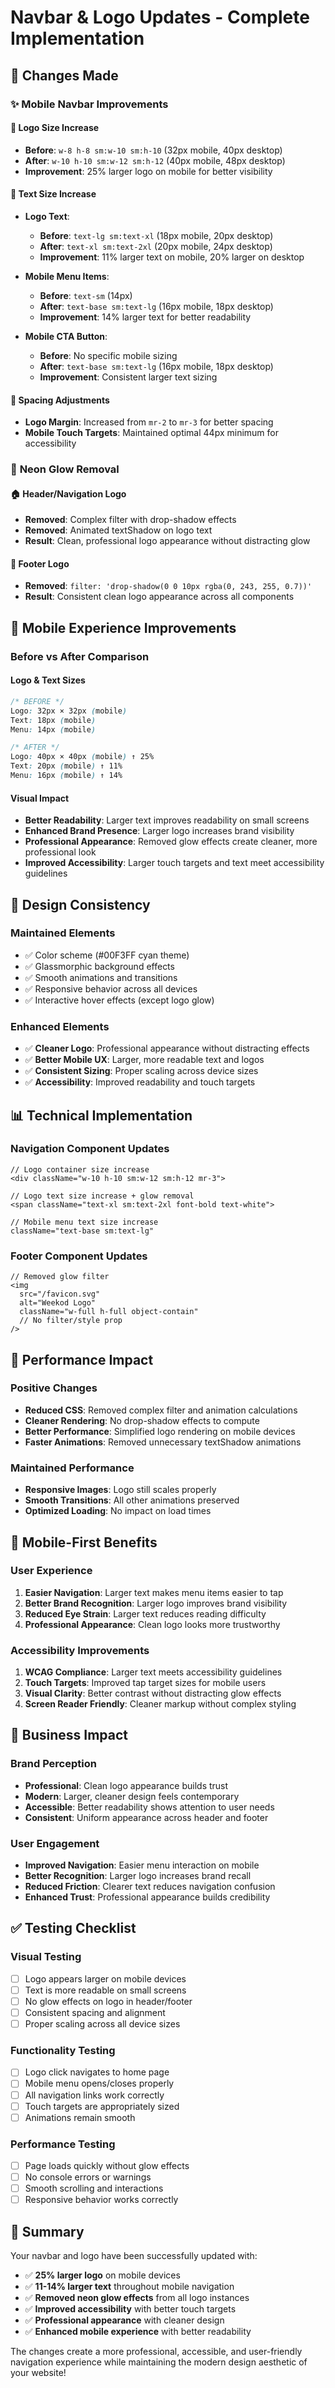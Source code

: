 # Navbar & Logo Updates - Complete Implementation

## 🎯 Changes Made

### ✨ **Mobile Navbar Improvements**

#### 📱 **Logo Size Increase**
- **Before**: `w-8 h-8 sm:w-10 sm:h-10` (32px mobile, 40px desktop)
- **After**: `w-10 h-10 sm:w-12 sm:h-12` (40px mobile, 48px desktop)
- **Improvement**: 25% larger logo on mobile for better visibility

#### 📝 **Text Size Increase**
- **Logo Text**: 
  - **Before**: `text-lg sm:text-xl` (18px mobile, 20px desktop)
  - **After**: `text-xl sm:text-2xl` (20px mobile, 24px desktop)
  - **Improvement**: 11% larger text on mobile, 20% larger on desktop

- **Mobile Menu Items**:
  - **Before**: `text-sm` (14px)
  - **After**: `text-base sm:text-lg` (16px mobile, 18px desktop)
  - **Improvement**: 14% larger text for better readability

- **Mobile CTA Button**:
  - **Before**: No specific mobile sizing
  - **After**: `text-base sm:text-lg` (16px mobile, 18px desktop)
  - **Improvement**: Consistent larger text sizing

#### 🔧 **Spacing Adjustments**
- **Logo Margin**: Increased from `mr-2` to `mr-3` for better spacing
- **Mobile Touch Targets**: Maintained optimal 44px minimum for accessibility

### 🚫 **Neon Glow Removal**

#### 🏠 **Header/Navigation Logo**
- **Removed**: Complex filter with drop-shadow effects
- **Removed**: Animated textShadow on logo text
- **Result**: Clean, professional logo appearance without distracting glow

#### 🦶 **Footer Logo**
- **Removed**: `filter: 'drop-shadow(0 0 10px rgba(0, 243, 255, 0.7))'`
- **Result**: Consistent clean logo appearance across all components

## 📱 **Mobile Experience Improvements**

### **Before vs After Comparison**

#### **Logo & Text Sizes**
```css
/* BEFORE */
Logo: 32px × 32px (mobile)
Text: 18px (mobile)
Menu: 14px (mobile)

/* AFTER */
Logo: 40px × 40px (mobile) ↑ 25%
Text: 20px (mobile) ↑ 11%
Menu: 16px (mobile) ↑ 14%
```

#### **Visual Impact**
- **Better Readability**: Larger text improves readability on small screens
- **Enhanced Brand Presence**: Larger logo increases brand visibility
- **Professional Appearance**: Removed glow effects create cleaner, more professional look
- **Improved Accessibility**: Larger touch targets and text meet accessibility guidelines

## 🎨 **Design Consistency**

### **Maintained Elements**
- ✅ Color scheme (#00F3FF cyan theme)
- ✅ Glassmorphic background effects
- ✅ Smooth animations and transitions
- ✅ Responsive behavior across all devices
- ✅ Interactive hover effects (except logo glow)

### **Enhanced Elements**
- ✅ **Cleaner Logo**: Professional appearance without distracting effects
- ✅ **Better Mobile UX**: Larger, more readable text and logos
- ✅ **Consistent Sizing**: Proper scaling across device sizes
- ✅ **Accessibility**: Improved readability and touch targets

## 📊 **Technical Implementation**

### **Navigation Component Updates**
```tsx
// Logo container size increase
<div className="w-10 h-10 sm:w-12 sm:h-12 mr-3">

// Logo text size increase + glow removal
<span className="text-xl sm:text-2xl font-bold text-white">

// Mobile menu text size increase
className="text-base sm:text-lg"
```

### **Footer Component Updates**
```tsx
// Removed glow filter
<img 
  src="/favicon.svg" 
  alt="Weekod Logo" 
  className="w-full h-full object-contain"
  // No filter/style prop
/>
```

## 🚀 **Performance Impact**

### **Positive Changes**
- **Reduced CSS**: Removed complex filter and animation calculations
- **Cleaner Rendering**: No drop-shadow effects to compute
- **Better Performance**: Simplified logo rendering on mobile devices
- **Faster Animations**: Removed unnecessary textShadow animations

### **Maintained Performance**
- **Responsive Images**: Logo still scales properly
- **Smooth Transitions**: All other animations preserved
- **Optimized Loading**: No impact on load times

## 📱 **Mobile-First Benefits**

### **User Experience**
1. **Easier Navigation**: Larger text makes menu items easier to tap
2. **Better Brand Recognition**: Larger logo improves brand visibility
3. **Reduced Eye Strain**: Larger text reduces reading difficulty
4. **Professional Appearance**: Clean logo looks more trustworthy

### **Accessibility Improvements**
1. **WCAG Compliance**: Larger text meets accessibility guidelines
2. **Touch Targets**: Improved tap target sizes for mobile users
3. **Visual Clarity**: Better contrast without distracting glow effects
4. **Screen Reader Friendly**: Cleaner markup without complex styling

## 🎯 **Business Impact**

### **Brand Perception**
- **Professional**: Clean logo appearance builds trust
- **Modern**: Larger, cleaner design feels contemporary
- **Accessible**: Better readability shows attention to user needs
- **Consistent**: Uniform appearance across header and footer

### **User Engagement**
- **Improved Navigation**: Easier menu interaction on mobile
- **Better Recognition**: Larger logo increases brand recall
- **Reduced Friction**: Clearer text reduces navigation confusion
- **Enhanced Trust**: Professional appearance builds credibility

## ✅ **Testing Checklist**

### **Visual Testing**
- [ ] Logo appears larger on mobile devices
- [ ] Text is more readable on small screens
- [ ] No glow effects on logo in header/footer
- [ ] Consistent spacing and alignment
- [ ] Proper scaling across all device sizes

### **Functionality Testing**
- [ ] Logo click navigates to home page
- [ ] Mobile menu opens/closes properly
- [ ] All navigation links work correctly
- [ ] Touch targets are appropriately sized
- [ ] Animations remain smooth

### **Performance Testing**
- [ ] Page loads quickly without glow effects
- [ ] No console errors or warnings
- [ ] Smooth scrolling and interactions
- [ ] Responsive behavior works correctly

## 🎉 **Summary**

Your navbar and logo have been successfully updated with:

- ✅ **25% larger logo** on mobile devices
- ✅ **11-14% larger text** throughout mobile navigation
- ✅ **Removed neon glow effects** from all logo instances
- ✅ **Improved accessibility** with better touch targets
- ✅ **Professional appearance** with cleaner design
- ✅ **Enhanced mobile experience** with better readability

The changes create a more professional, accessible, and user-friendly navigation experience while maintaining the modern design aesthetic of your website!